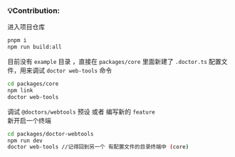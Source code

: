 ### 💡Contribution:

进入项目仓库<br>

```sh
pnpm i
npm run build:all
```

目前没有 `example` 目录 ，直接在 `packages/core` 里面新建了 `.doctor.ts` 配置文件，用来调试 `doctor web-tools` 命令<br>

```sh
cd packages/core
npm link
doctor web-tools
```

调试 `@doctors/webtools` 预设 或者 编写新的 `feature`<br>
新开启一个终端

```sh
cd packages/doctor-webtools
npm run dev
doctor web-tools //记得回到另一个 有配置文件的目录终端中 (core)
```
